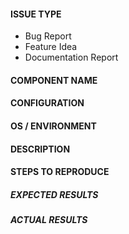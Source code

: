 <!---
Verify first that your issue/request is not already reported on GitHub.
Also test if the latest release, and master branch are affected too.
-->

#### ISSUE TYPE
<!--- Pick one below and delete the rest: -->
 - Bug Report
 - Feature Idea
 - Documentation Report

#### COMPONENT NAME
<!--- Name of the cron/worker/module/plugin/task/feature -->

#### CONFIGURATION
<!---
Mention any settings you have changed/added/removed 
-->

#### OS / ENVIRONMENT
<!---
Mention the OS you are running MozDef from and versions of all MozDef components you are running
-->

#### DESCRIPTION
<!--- Explain the problem briefly -->

#### STEPS TO REPRODUCE
<!---
For bugs, show exactly how to reproduce the problem, using a minimal test-case.
For new features, show how the feature would be used.
-->

<!--- Paste any log messages/configurations/scripts below that are applicable -->


<!--- You can also paste gist.github.com links for larger files -->

##### EXPECTED RESULTS
<!--- What did you expect to happen when running the steps above? -->

##### ACTUAL RESULTS
<!--- What actually happened?  -->


